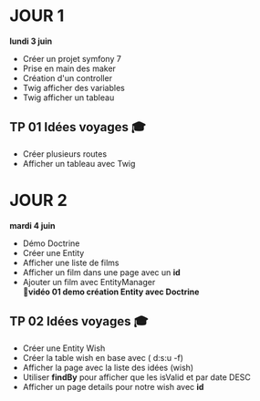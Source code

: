 # JOUR 1
__lundi 3 juin__
- Créer un projet symfony 7
- Prise en main des maker
- Création d'un controller
- Twig afficher des variables
- Twig afficher un tableau
## TP 01 Idées voyages :mortar_board:
- Créer plusieurs routes
- Afficher un tableau avec Twig


# JOUR 2
__mardi 4 juin__
- Démo Doctrine
- Créer une Entity
- Afficher une liste de films
- Afficher un film dans une page avec un **id**
- Ajouter un film avec EntityManager  
:movie_camera:**vidéo 01 demo création Entity avec Doctrine**
## TP 02 Idées voyages :mortar_board:
- Créer une Entity Wish
- Créer la table wish en base avec ( d:s:u -f)
- Afficher la page avec la liste des idées (wish)
- Utiliser **findBy** pour afficher que les isValid et par date DESC
- Afficher un page details pour notre wish avec **id**




